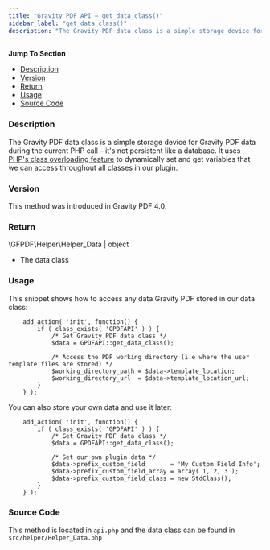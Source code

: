 ```yaml
---
title: "Gravity PDF API – get_data_class()"
sidebar_label: "get_data_class()"
description: "The Gravity PDF data class is a simple storage device for Gravity Forms data during the current PHP call – it's not persistent like a database."
---
```


**Jump To Section**

-   [Description](#description)
-   [Version](#version)
-   [Return](#return)
-   [Usage](#usage)
-   [Source Code](#source-code)

### Description 

The Gravity PDF data class is a simple storage device for Gravity PDF data during the current PHP call – it's not persistent like a database. It uses [PHP's class overloading feature](http://php.net/manual/en/language.oop5.overloading.php) to dynamically set and get variables that we can access throughout all classes in our plugin.

### Version 

This method was introduced in Gravity PDF 4.0.

### Return 

\\GFPDF\\Helper\\Helper\_Data \| object
* The data class

### Usage 

This snippet shows how to access any data Gravity PDF stored in our data class:

```
    add_action( 'init', function() {
        if ( class_exists( 'GPDFAPI' ) ) {
            /* Get Gravity PDF data class */
            $data = GPDFAPI::get_data_class();

            /* Access the PDF working directory (i.e where the user template files are stored) */
            $working_directory_path = $data->template_location;
            $working_directory_url  = $data->template_location_url;
        }
    } );
```

You can also store your own data and use it later:

```
    add_action( 'init', function() {
        if ( class_exists( 'GPDFAPI' ) ) {
            /* Get Gravity PDF data class */
            $data = GPDFAPI::get_data_class();

            /* Set our own plugin data */
            $data->prefix_custom_field       = 'My Custom Field Info';
            $data->prefix_custom_field_array = array( 1, 2, 3 );
            $data->prefix_custom_field_class = new StdClass();
        }
    } );
```

### Source Code 

This method is located in `api.php` and the data class can be found in `src/helper/Helper_Data.php`
